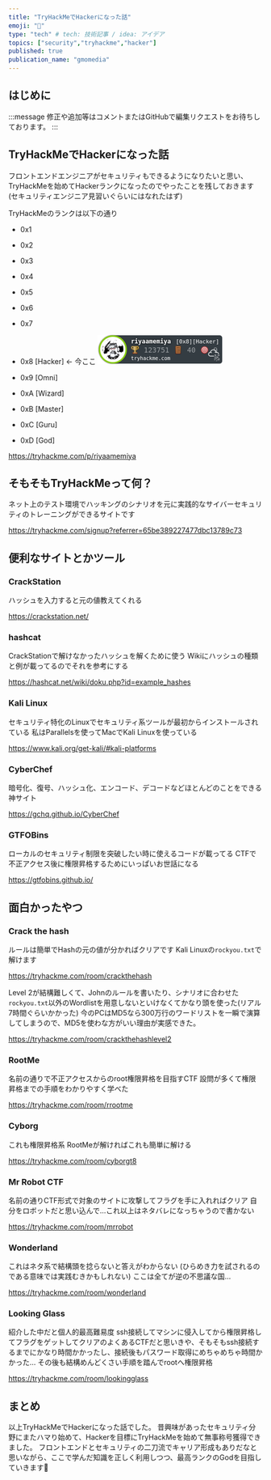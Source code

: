 ```yaml
---
title: "TryHackMeでHackerになった話"
emoji: "🐡"
type: "tech" # tech: 技術記事 / idea: アイデア
topics: ["security","tryhackme","hacker"]
published: true
publication_name: "gmomedia"
---
```


## はじめに

:::message
修正や追加等はコメントまたはGitHubで編集リクエストをお待ちしております。
:::

## TryHackMeでHackerになった話

フロントエンドエンジニアがセキュリティもできるようになりたいと思い、TryHackMeを始めてHackerランクになったのでやったことを残しておきます
(セキュリティエンジニア見習いぐらいにはなれたはず)

TryHackMeのランクは以下の通り

- 0x1
- 0x2
- 0x3
- 0x4
- 0x5
- 0x6
- 0x7
- 0x8 [Hacker] ← 今ここ
    ![](/images/6a90805a1e9936/68747470733a2f2f7472796861636b6d652d6261646765732e73332e616d617a6f6e6177732e636f6d2f72697961616d656d6979612e706e67.png)

- 0x9 [Omni]
- 0xA [Wizard]
- 0xB [Master]
- 0xC [Guru]
- 0xD [God]

https://tryhackme.com/p/riyaamemiya

## そもそもTryHackMeって何？

ネット上のテスト環境でハッキングのシナリオを元に実践的なサイバーセキュリティのトレーニングができるサイトです

https://tryhackme.com/signup?referrer=65be389227477dbc13789c73

## 便利なサイトとかツール

### CrackStation

ハッシュを入力すると元の値教えてくれる

https://crackstation.net/

### hashcat

CrackStationで解けなかったハッシュを解くために使う
Wikiにハッシュの種類と例が載ってるのでそれを参考にする

https://hashcat.net/wiki/doku.php?id=example_hashes

### Kali Linux

セキュリティ特化のLinuxでセキュリティ系ツールが最初からインストールされている
私はParallelsを使ってMacでKali Linuxを使っている

https://www.kali.org/get-kali/#kali-platforms

### CyberChef

暗号化、復号、ハッシュ化、エンコード、デコードなどほとんどのことをできる神サイト

https://gchq.github.io/CyberChef

### GTFOBins

ローカルのセキュリティ制限を突破したい時に使えるコードが載ってる
CTFで不正アクセス後に権限昇格するためにいっぱいお世話になる

https://gtfobins.github.io/

## 面白かったやつ

### Crack the hash

ルールは簡単でHashの元の値が分かればクリアです
Kali Linuxの`rockyou.txt`で解けます

https://tryhackme.com/room/crackthehash

Level 2が結構難しくて、Johnのルールを書いたり、シナリオに合わせた`rockyou.txt`以外のWordlistを用意しないといけなくてかなり頭を使った(リアル7時間ぐらいかかった)
今のPCはMD5なら300万行のワードリストを一瞬で演算してしまうので、MD5を使わな方がいい理由が実感できた。

https://tryhackme.com/room/crackthehashlevel2

### RootMe

名前の通りで不正アクセスからのroot権限昇格を目指すCTF
設問が多くて権限昇格までの手順をわかりやすく学べた

https://tryhackme.com/room/rrootme

### Cyborg

これも権限昇格系
RootMeが解ければこれも簡単に解ける

https://tryhackme.com/room/cyborgt8

### Mr Robot CTF

名前の通りCTF形式で対象のサイトに攻撃してフラグを手に入れればクリア
自分をロボットだと思い込んで…これ以上はネタバレになっちゃうので書かない

https://tryhackme.com/room/mrrobot

### Wonderland

これはネタ系で結構頭を捻らないと答えがわからない
(ひらめき力を試されるのである意味では実践むきかもしれない)
ここは全てが逆の不思議な国…

https://tryhackme.com/room/wonderland

### Looking Glass

紹介した中だと個人的最高難易度
ssh接続してマシンに侵入してから権限昇格してフラグをゲットしてクリアのよくあるCTFだと思いきや、そもそもssh接続するまでにかなり時間かかったし、接続後もパスワード取得にめちゃめちゃ時間かかった…
その後も結構めんどくさい手順を踏んでrootへ権限昇格

https://tryhackme.com/room/lookingglass

## まとめ

以上TryHackMeでHackerになった話でした。
昔興味があったセキュリティ分野にまたハマり始めて、Hackerを目標にTryHackMeを始めて無事称号獲得できました。
フロントエンドとセキュリティの二刀流でキャリア形成もありだなと思いながら、ここで学んだ知識を正しく利用しつつ、最高ランクのGodを目指していきます💪
